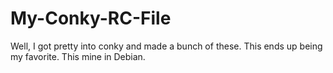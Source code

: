 # My-Conky-RC-File
Well, I got pretty into conky and made a bunch of these.  This ends up being my favorite.  This mine in Debian.
